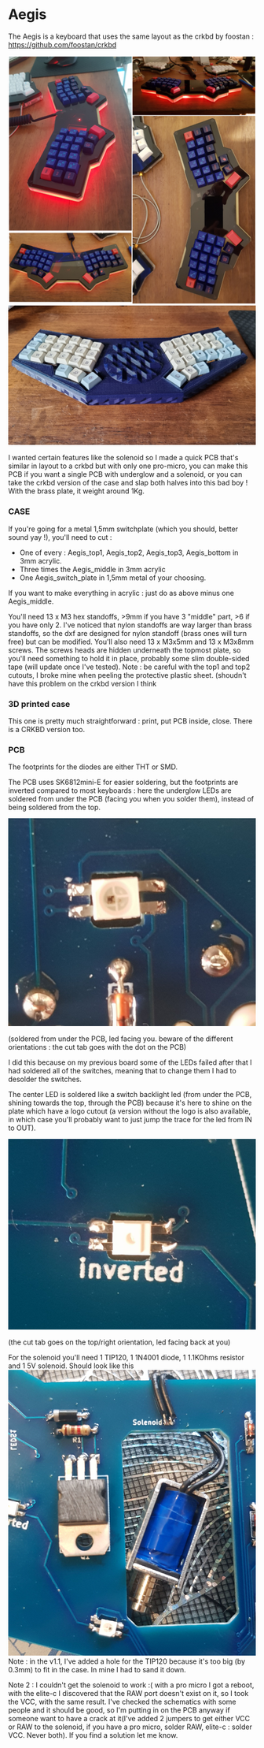 # Aegis
  
 The Aegis is a keyboard that uses the same layout as the crkbd by foostan : https://github.com/foostan/crkbd
 
 ![pic](https://github.com/Koumbaya/Aegis/blob/master/pictures/aegiscollage.jpg?raw=true)
 ![pic](https://github.com/Koumbaya/Aegis/blob/master/pictures/3dprinted.jpg?raw=true)
 
 I wanted certain features like the solenoid so I made a quick PCB that's similar in layout to a crkbd but with only one pro-micro, you can make this PCB if you want a single PCB with underglow and a solenoid, or you can take the crkbd version of the case and slap both halves into this bad boy !
With the brass plate, it weight around 1Kg.
 
### CASE

If you're going for a metal 1,5mm switchplate (which you should, better sound yay !), you'll need to cut :
- One of every : Aegis_top1, Aegis_top2, Aegis_top3, Aegis_bottom in 3mm acrylic.
- Three times the Aegis_middle in 3mm acrylic
- One Aegis_switch_plate in 1,5mm metal of your choosing.

If you want to make everything in acrylic : just do as above minus one Aegis_middle.

You'll need 13 x M3 hex standoffs, >9mm if you have 3 "middle" part, >6 if you have only 2.
I've noticed that nylon standoffs are way larger than brass standoffs, so the dxf are designed for nylon standoff (brass ones will turn free) but can be modified.
You'll also need 13 x M3x5mm and 13 x M3x8mm screws.
The screws heads are hidden underneath the topmost plate, so you'll need something to hold it in place, probably some slim double-sided tape (will update once I've tested).
Note : be careful with the top1 and top2 cutouts, I broke mine when peeling the protective plastic sheet. (shoudn't have this problem on the crkbd version I think

### 3D printed case

This one is pretty much straightforward : print, put PCB inside, close.
There is a CRKBD version too.

 ### PCB
 
 The footprints for the diodes are either THT or SMD.
 
 The PCB uses SK6812mini-E for easier soldering, but the footprints are inverted compared to most keyboards :
 here the underglow LEDs are soldered from under the PCB (facing you when you solder them), instead of being soldered from the top. 
 
![top](https://github.com/Koumbaya/Aegis/blob/master/pictures/top.jpg?raw=true)

(soldered from under the PCB, led facing you. beware of the different orientations : the cut tab goes with the dot on the PCB)
 
 I did this because on my previous board some of the LEDs failed after that I had soldered all of the switches, meaning that to change them I had to desolder the switches.
 
 The center LED is soldered like a switch backlight led (from under the PCB, shining towards the top, through the PCB) because it's here to shine on the plate which have a logo cutout (a version without the logo is also available, in which case you'll probably want to just jump the trace for the led from IN to OUT).
 
![inverted](https://github.com/Koumbaya/Aegis/blob/master/pictures/inverted.jpg?raw=true)

(the cut tab goes on the top/right orientation, led facing back at you)
 
 
 For the solenoid you'll need 1 TIP120, 1 1N4001 diode, 1 1.1KOhms resistor and 1 5V solenoid.
Should look like this ![solenoid](https://github.com/Koumbaya/Aegis/blob/master/pictures/solenoid.jpg?raw=true)
Note : in the v1.1, I've added a hole for the TIP120 because it's too big (by 0.3mm) to fit in the case. In mine I had to sand it down.

Note 2 : I couldn't get the solenoid to work :( with a pro micro I got a reboot, with the elite-c I discovered that the RAW port doesn't exist on it, so I took the VCC, with the same result. I've checked the schematics with some people and it should be good, so I'm putting in on the PCB anyway if someone want to have a crack at it(I've added 2 jumpers to get either VCC or RAW to the solenoid, if you have a pro micro, solder RAW, elite-c : solder VCC. Never both). If you find a solution let me know.
 


